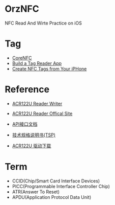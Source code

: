 # OrzNFC

NFC Read And Wirte Practice on iOS

# Tag

- [CoreNFC](https://developer.apple.com/documentation/corenfc)
- [Build a Tag Reader App](https://developer.apple.com/documentation/corenfc/building-an-nfc-tag-reader-app)
- [Create NFC Tags from Your iPHone](https://developer.apple.com/documentation/corenfc/creating-nfc-tags-from-your-iphone)

# Reference

- [ACR122U Reader Writer](https://github.com/mdeverdelhan/ACR122U-reader-writer)

- [ACR122U Reader Offical Site](https://www.acs.com.hk/en/products/3/acr122u-usb-nfc-reader/)

- [API接口文档](docs/API-ACR122U-2.04.pdf)

- [技术规格说明书(TSP)](docs/TSP-ACR122U-3.06.pdf)

- [ACR122U 驱动下载](https://www.acs.com.hk/cn/driver/73/acr122u-nfc读写器-usb接口/)

# Term

- CCID(Chip/Smart Card Interface Devices)
- PICC(Programmable Interface Controller Chip)
- ATR(Answer To Reset)
- APDU(Application Protocol Data Unit)

